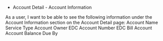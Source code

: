 * Account Detail - Account Information

As a user, I want to be able to see the following information under the Account Information section on the Account Detail page:
Account Name
Service Type
Account Owner
EDC Account Number
EDC
Bill Account
Account Balance
Due By